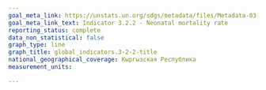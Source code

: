 ```yaml
---
goal_meta_link: https://unstats.un.org/sdgs/metadata/files/Metadata-03-02-02.pdf
goal_meta_link_text: Indicator 3.2.2 - Neonatal mortality rate
reporting_status: complete
data_non_statistical: false
graph_type: line
graph_title: global_indicators.3-2-2-title
national_geographical_coverage: Кыргызская Республика
measurement_units: 

---
```

